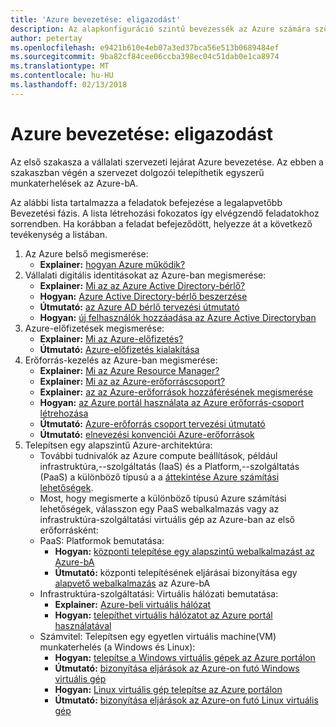 ```yaml
---
title: 'Azure bevezetése: eligazodást'
description: Az alapkonfiguráció szintű bevezessék az Azure számára szükséges vállalati Tudásbázis
author: petertay
ms.openlocfilehash: e9421b610e4eb07a3ed37bca56e513b0689484ef
ms.sourcegitcommit: 9ba82cf84cee06ccba398ec04c51dab0e1ca8974
ms.translationtype: MT
ms.contentlocale: hu-HU
ms.lasthandoff: 02/13/2018
---
```

# <a name="adopting-azure-foundational"></a>Azure bevezetése: eligazodást

Az első szakasza a vállalati szervezeti lejárat Azure bevezetése. Az ebben a szakaszban végén a szervezet dolgozói telepíthetik egyszerű munkaterhelések az Azure-bA.

Az alábbi lista tartalmazza a feladatok befejezése a legalapvetőbb Bevezetési fázis. A lista létrehozási fokozatos így elvégzendő feladatokhoz sorrendben. Ha korábban a feladat befejeződött, helyezze át a következő tevékenység a listában. 

1. Az Azure belső megismerése:
    - **Explainer:** [hogyan Azure működik?](azure-explainer.md)
2. Vállalati digitális identitásokat az Azure-ban megismerése:
    - **Explainer:** [Mi az az Azure Active Directory-bérlő?](tenant-explainer.md)
    - **Hogyan:** [Azure Active Directory-bérlő beszerzése](/azure/active-directory/develop/active-directory-howto-tenant?toc=/azure/architecture/cloud-adoption-guide/toc.json)
    - **Útmutató:** [az Azure AD bérlő tervezési útmutató](tenant.md)
    - **Hogyan:** [új felhasználók hozzáadása az Azure Active Directoryban](/azure/active-directory/add-users-azure-active-directory?toc=/azure/architecture/cloud-adoption-guide/toc.json)    
3. Azure-előfizetések megismerése:
    - **Explainer:** [Mi az Azure-előfizetés?](subscription-explainer.md)
    - **Útmutató:** [Azure-előfizetés kialakítása](subscription.md)
4. Erőforrás-kezelés az Azure-ban megismerése: 
    - **Explainer:** [Mi az Azure Resource Manager?](resource-manager-explainer.md)
    - **Explainer:** [Mi az az Azure-erőforráscsoport?](resource-group-explainer.md)
    - **Explainer:** [az az Azure-erőforrások hozzáférésének megismerése](/azure/active-directory/active-directory-understanding-resource-access?toc=/azure/architecture/cloud-adoption-guide/toc.json)
    - **Hogyan:** [az Azure portál használata az Azure erőforrás-csoport létrehozása](/azure/azure-resource-manager/resource-group-portal?toc=/azure/architecture/cloud-adoption-guide/toc.json)
    - **Útmutató:** [Azure-erőforrás csoport tervezési útmutató](resource-group.md)
    - **Útmutató:** [elnevezési konvenciói Azure-erőforrások](/azure/architecture/best-practices/naming-conventions?toc=/azure/architecture/cloud-adoption-guide/toc.json)
5. Telepítsen egy alapszintű Azure-architektúra:
    - További tudnivalók az Azure compute beállítások, például infrastruktúra,--szolgáltatás (IaaS) és a Platform,--szolgáltatás (PaaS) a különböző típusú a a [áttekintése Azure számítási lehetőségek](/azure/architecture/guide/technology-choices/compute-overview?toc=/azure/architecture/cloud-adoption-guide/toc.json).
    - Most, hogy megismerte a különböző típusú Azure számítási lehetőségek, válasszon egy PaaS webalkalmazás vagy az infrastruktúra-szolgáltatási virtuális gép az Azure-ban az első erőforrásként:
    - PaaS: Platformok bemutatása:
        - **Hogyan:** [központi telepítése egy alapszintű webalkalmazást az Azure-bA](/azure/app-service/app-service-web-overview?toc=/azure/architecture/cloud-adoption-guide/toc.json)
        - **Útmutató:** központi telepítésének eljárásai bizonyítása egy [alapvető webalkalmazás](/azure/architecture/reference-architectures/app-service-web-app/basic-web-app?toc=/azure/architecture/cloud-adoption-guide/toc.json) az Azure-bA
    - Infrastruktúra-szolgáltatási: Virtuális hálózati bemutatása:
        - **Explainer:** [Azure-beli virtuális hálózat](/azure/virtual-network/virtual-networks-overview?toc=/azure/architecture/cloud-adoption-guide/toc.json)
        - **Hogyan:** [telepíthet virtuális hálózatot az Azure portál használatával](/azure/virtual-network/virtual-networks-create-vnet-arm-pportal?toc=/azure/architecture/cloud-adoption-guide/toc.json)
    - Számvitel: Telepítsen egy egyetlen virtuális machine(VM) munkaterhelés (a Windows és Linux):
        - **Hogyan:** [telepítse a Windows virtuális gépek az Azure portálon](/azure/virtual-machines/windows/quick-create-portal?toc=/azure/architecture/cloud-adoption-guide/toc.json)
        - **Útmutató:** [bizonyítása eljárások az Azure-on futó Windows virtuális gép](/azure/architecture/reference-architectures/virtual-machines-windows/single-vm?toc=/azure/architecture/cloud-adoption-guide/toc.json)
        - **Hogyan:** [Linux virtuális gép telepítse az Azure portálon](/azure/virtual-machines/linux/quick-create-portal?toc=/azure/architecture/cloud-adoption-guide/toc.json)
        - **Útmutató:** [bizonyítása eljárások az Azure-on futó Linux virtuális gép](/azure/architecture/reference-architectures/virtual-machines-linux/single-vm?toc=/azure/architecture/cloud-adoption-guide/toc.json)
